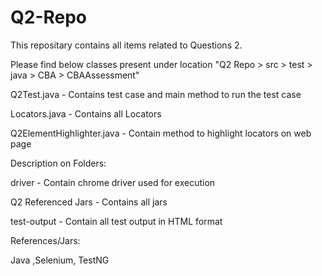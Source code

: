 # Q2-Repo

This repositary contains all items related to Questions 2.


Please find below classes present under location "Q2 Repo > src > test > java > CBA > CBAAssessment"

Q2Test.java - Contains test case and main method to run the test case

Locators.java - Contains all Locators

Q2ElementHighlighter.java - Contain method to highlight locators on web page


Description on Folders:

driver - Contain chrome driver used for execution

Q2 Referenced Jars - Contains all jars

test-output - Contain all test output in HTML format


References/Jars:

Java ,Selenium, TestNG
